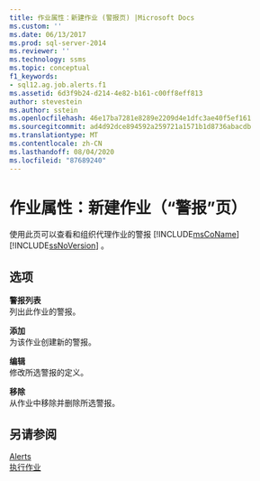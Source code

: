 ```yaml
---
title: 作业属性：新建作业 (警报页) |Microsoft Docs
ms.custom: ''
ms.date: 06/13/2017
ms.prod: sql-server-2014
ms.reviewer: ''
ms.technology: ssms
ms.topic: conceptual
f1_keywords:
- sql12.ag.job.alerts.f1
ms.assetid: 6d3f9b24-d214-4e82-b161-c00ff8eff813
author: stevestein
ms.author: sstein
ms.openlocfilehash: 46e17ba7281e8289e2209d4e1dfc3ae40f5ef161
ms.sourcegitcommit: ad4d92dce894592a259721a1571b1d8736abacdb
ms.translationtype: MT
ms.contentlocale: zh-CN
ms.lasthandoff: 08/04/2020
ms.locfileid: "87689240"
---
```

# <a name="job-properties-new-job-alerts-page"></a>作业属性：新建作业（“警报”页）
  使用此页可以查看和组织代理作业的警报 [!INCLUDE[msCoName](../../includes/msconame-md.md)] [!INCLUDE[ssNoVersion](../../includes/ssnoversion-md.md)] 。  
  
## <a name="options"></a>选项  
 **警报列表**  
 列出此作业的警报。  
  
 **添加**  
 为该作业创建新的警报。  
  
 **编辑**  
 修改所选警报的定义。  
  
 **移除**  
 从作业中移除并删除所选警报。  
  
## <a name="see-also"></a>另请参阅  
 [Alerts](alerts.md)   
 [执行作业](implement-jobs.md)  
  
  
